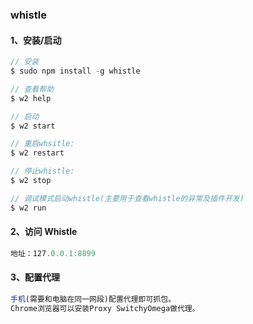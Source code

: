 ### whistle

#### 1、安装/启动

```js
// 安装
$ sudo npm install -g whistle

// 查看帮助
$ w2 help

// 启动
$ w2 start

// 重启whsitle:
$ w2 restart

// 停止whistle:
$ w2 stop

// 调试模式启动whistle(主要用于查看whistle的异常及插件开发)
$ w2 run
```

#### 2、访问 Whistle

```js
地址：127.0.0.1:8899
```

#### 3、配置代理

```js
手机(需要和电脑在同一网段)配置代理即可抓包。
Chrome浏览器可以安装Proxy SwitchyOmega做代理。
```
